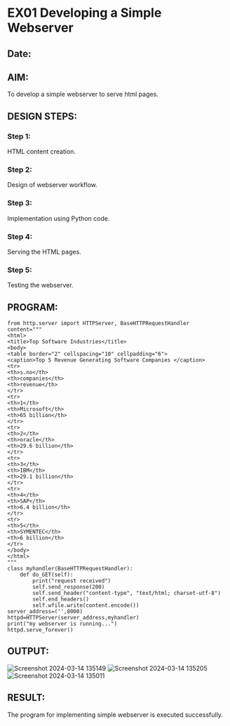 # EX01 Developing a Simple Webserver
## Date:

## AIM:
To develop a simple webserver to serve html pages.

## DESIGN STEPS:
### Step 1: 
HTML content creation.

### Step 2:
Design of webserver workflow.

### Step 3:
Implementation using Python code.

### Step 4:
Serving the HTML pages.

### Step 5:
Testing the webserver.

## PROGRAM:
```
from http.server import HTTPServer, BaseHTTPRequestHandler
content="""
<html>
<title>Top Software Industries</title>
<body>
<table border="2" cellspacing="10" cellpadding="6">
<caption>Top 5 Revenue Generating Software Companies </caption>
<tr>
<th>s.no</th>
<th>companies</th>
<th>revenue</th>
</tr>
<tr>
<th>1</th>
<th>Microsoft</th>
<th>65 billion</th>
</tr>
<tr>
<th>2</th>
<th>oracle</th>
<th>29.6 billion</th>
</tr>
<tr>
<th>3</th>
<th>IBM</th>
<th>29.1 billion</th>
</tr>
<tr>
<th>4</th>
<th>SAP</th>
<th>6.4 billion</th>
</tr>
<tr>
<th>5</th>
<th>SYMENTEC</th>
<th>6 billion</th>
</tr>
</body>
</html>
"""
class myhandler(BaseHTTPRequestHandler):
    def do_GET(self):
        print("request received")
        self.send_response(200)
        self.send_header("content-type", "text/html; charset-utf-8")
        self.end_headers()
        self.wfile.write(content.encode())
server_address=('',8000)
httpd=HTTPServer(server_address,myhandler)
print("my webserver is running...")
httpd.serve_forever()
```


## OUTPUT:
![Screenshot 2024-03-14 135149](https://github.com/Rohanjeyachandiran/simplewebserver/assets/161102491/9482f1d5-fc79-4fd2-a91b-6727e02ee06f)
![Screenshot 2024-03-14 135205](https://github.com/Rohanjeyachandiran/simplewebserver/assets/161102491/7c316563-c768-4052-ac85-7d9d0280eb5e)
![Screenshot 2024-03-14 135011](https://github.com/Rohanjeyachandiran/simplewebserver/assets/161102491/5b1e95a0-b463-45c1-a534-809eb221502a)





## RESULT:
The program for implementing simple webserver is executed successfully.
